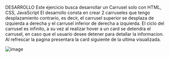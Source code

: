 DESARROLLO
Este ejercicio busca desarrollar un Carrusel solo con HTML, CSS, JavaScript
El desarrollo consta en crear 2 carruseles que tengo desplazamiento contrario, es decir, el carrusel superior se desplaza de izquierda a derecha 
y el carrusel inferior de derecha a izquierda. El ciclo del carrusel es infinito, a su vez al realizar hover a un card se detendra el carrusel, en caso que
el usuario desee detener para detallar la informacion.
Al refrescar la pagina presentara la card siguiente de la ultima visualizada.


![image](https://github.com/user-attachments/assets/271fba6a-72cf-449c-a186-d35e8424eb1f)

